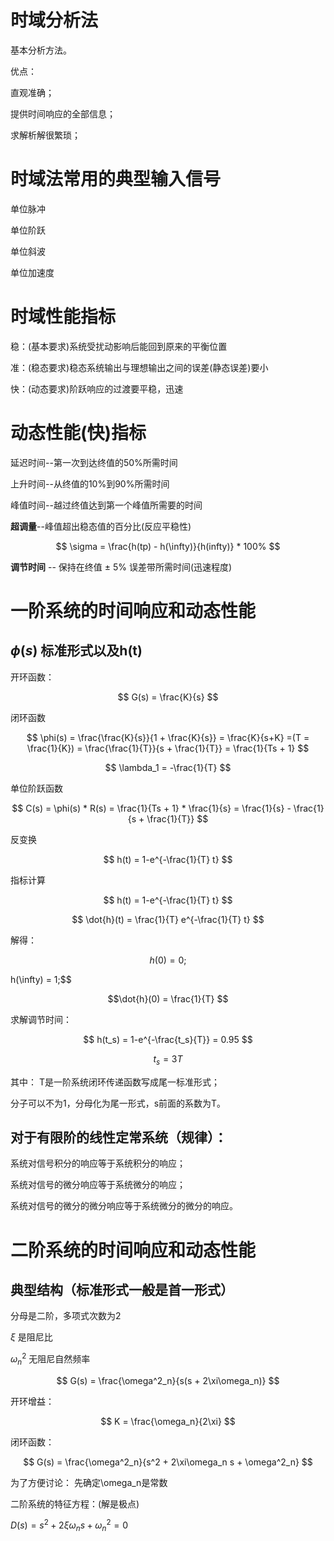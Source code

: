 # 时域分析法
基本分析方法。

优点：

直观准确；

提供时间响应的全部信息；

求解析解很繁琐；

# 时域法常用的典型输入信号

单位脉冲

单位阶跃

单位斜波

单位加速度

# 时域性能指标

稳：(基本要求)系统受扰动影响后能回到原来的平衡位置

准：(稳态要求)稳态系统输出与理想输出之间的误差(静态误差)要小

快：(动态要求)阶跃响应的过渡要平稳，迅速

# 动态性能(快)指标

延迟时间--第一次到达终值的50%所需时间

上升时间--从终值的10%到90%所需时间

峰值时间--越过终值达到第一个峰值所需要的时间

**超调量**--峰值超出稳态值的百分比(反应平稳性)

$$ \sigma = \frac{h(tp) - h(\infty)}{h(infty)} * 100% $$

**调节时间** -- 保持在终值 $\pm$ 5% 误差带所需时间(迅速程度)

# 一阶系统的时间响应和动态性能
## $\phi (s)$ 标准形式以及h(t)

开环函数：

$$ G(s) = \frac{K}{s} $$

闭环函数

$$  \phi(s) = \frac{\frac{K}{s}}{1 + \frac{K}{s}} = \frac{K}{s+K} =(T = \frac{1}{K}) = \frac{\frac{1}{T}}{s + \frac{1}{T}} = \frac{1}{Ts + 1} $$

$$ \lambda_1 = -\frac{1}{T} $$

单位阶跃函数

$$ C(s) = \phi(s) * R(s) = \frac{1}{Ts + 1} * \frac{1}{s} = \frac{1}{s} - \frac{1}{s + \frac{1}{T}} $$

反变换

$$ h(t) = 1-e^{-\frac{1}{T} t} $$

指标计算

$$ h(t) = 1-e^{-\frac{1}{T} t} $$

$$ \dot{h}(t) = \frac{1}{T} e^{-\frac{1}{T} t} $$

解得：

$$ h(0) = 0;$$

h(\infty) = 1;$$

$$\dot{h}(0) = \frac{1}{T} $$

求解调节时间：

$$ h(t_s) = 1-e^{-\frac{t_s}{T}} = 0.95 $$

$$ t_s = 3T $$

其中：
T是一阶系统闭环传递函数写成尾一标准形式；

分子可以不为1，分母化为尾一形式，s前面的系数为T。


## 对于有限阶的线性定常系统（规律）：
系统对信号积分的响应等于系统积分的响应；

系统对信号的微分响应等于系统微分的响应；

系统对信号的微分的微分响应等于系统微分的微分的响应。

# 二阶系统的时间响应和动态性能
## 典型结构（标准形式一般是首一形式）
分母是二阶，多项式次数为2

$\xi$ 是阻尼比

$\omega^2_n$ 无阻尼自然频率

$$ G(s) = \frac{\omega^2_n}{s(s + 2\xi\omega_n)} $$

开环增益：

$$ K = \frac{\omega_n}{2\xi} $$

闭环函数：

$$ G(s) = \frac{\omega^2_n}{s^2 + 2\xi\omega_n s + \omega^2_n} $$

为了方便讨论：
先确定\omega_n是常数

二阶系统的特征方程：(解是极点)

$D(s) = s^2 + 2\xi\omega_n s + \omega^2_n = 0$

 
